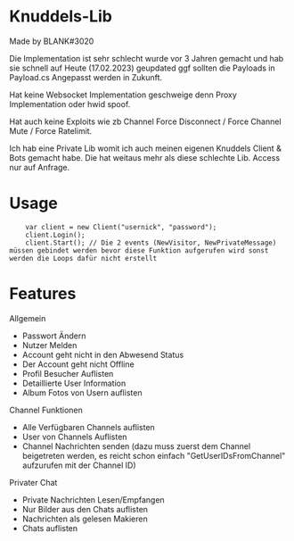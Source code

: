 
# Knuddels-Lib
Made by BLANK#3020

Die Implementation ist sehr schlecht wurde vor 3 Jahren gemacht und hab sie schnell auf Heute (17.02.2023) geupdated ggf sollten die Payloads in Payload.cs Angepasst werden in Zukunft.

Hat keine Websocket Implementation geschweige denn Proxy Implementation oder hwid spoof.

Hat auch keine Exploits wie zb Channel Force Disconnect / Force Channel Mute / Force Ratelimit.

Ich hab eine Private Lib womit ich auch meinen eigenen Knuddels Client & Bots gemacht habe. Die hat weitaus mehr als diese schlechte Lib. Access nur auf Anfrage.

# Usage
```
    var client = new Client("usernick", "password");
    client.Login();
    client.Start(); // Die 2 events (NewVisitor, NewPrivateMessage) müssen gebindet werden bevor diese Funktion aufgerufen wird sonst werden die Loops dafür nicht erstellt
```
# Features

Allgemein
 - Passwort Ändern
 - Nutzer Melden
 - Account geht nicht in den Abwesend Status
 - Der Account geht nicht Offline
 - Profil Besucher Auflisten 
 - Detaillierte User Information
 - Album Fotos von Usern auflisten

Channel Funktionen

 - Alle Verfügbaren Channels auflisten
 - User von Channels Auflisten
 - Channel Nachrichten senden (dazu muss zuerst dem Channel beigetreten werden, es reicht schon einfach "GetUserIDsFromChannel" aufzurufen mit der Channel ID)

Privater Chat
 - Private Nachrichten Lesen/Empfangen
 - Nur Bilder aus den Chats auflisten
 - Nachrichten als gelesen Makieren
 - Chats auflisten

